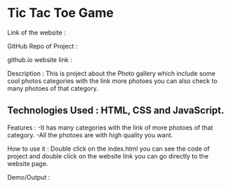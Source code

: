 # Tic Tac Toe Game

Link of the website : 

GitHub Repo of Project : 

github.io website link :  

Description : This is project about the Photo gallery which include some cool photos categories with the link more photoes you can also check to many photoes of that category.

## Technologies Used : HTML, CSS and JavaScript.

Features : -It has many categories with the link of more photoes of that category.
           -All the photoes are with high quality you want.

How to use it : Double click on the index.html you can see the code of project and double click on the website link you can go directly to the website page.

Demo/Output :
